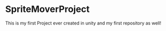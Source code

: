 # SpriteMoverProject

This is my first Project ever created in unity and my first repository as well!
